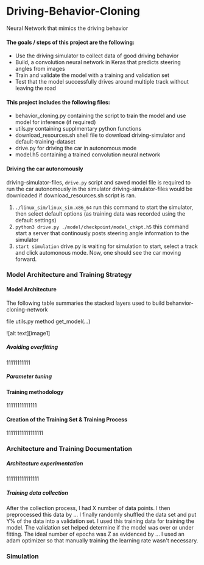 # Driving-Behavior-Cloning
Neural Network that mimics the driving behavior

#### The goals / steps of this project are the following:
* Use the driving simulator to collect data of good driving behavior
* Build, a convolution neural network in Keras that predicts steering angles from images
* Train and validate the model with a training and validation set
* Test that the model successfully drives around multiple track without leaving the road

#### This project includes the following files:
* behavior_cloning.py containing the script to train the model and use model for inference (if required)
* utils.py containing supplmentary python functions
* download_resources.sh shell file to download driving-simulator and default-training-dataset
* drive.py for driving the car in autonomous mode
* model.h5 containing a trained convolution neural network

#### Driving the car autonomously 
driving-simulator-files, `drive.py` script and saved model file is required to run the car autonomously in the simulator 
driving-simulator-files would be downloaded if download_resources.sh script is ran.
1. `./linux_sim/linux_sim.x86_64`
 run this command to start the simulator, then select default options (as training data was recorded using the default settings)
2. `python3 drive.py ./model/checkpoint/model_chkpt.h5`
  this command start a server that continously posts steering angle information to the simulator
3. `start simulation`
  drive.py is waiting for simulation to start, select a track and click automonous mode. Now, one should see the car moving forward.

### Model Architecture and Training Strategy

#### Model Architecture
The following table summaries the stacked layers used to build behanvior-cloning-network

file utils.py method get_model(...)

![alt text][image1]

##### Avoiding overfitting
11111111111

##### Parameter tuning

#### Training methodology
11111111111111

#### Creation of the Training Set & Training Process
11111111111111111

### Architecture and Training Documentation

##### Architecture experimentation


111111111111111

##### Training data collection
After the collection process, I had X number of data points. I then preprocessed this data by ...
I finally randomly shuffled the data set and put Y% of the data into a validation set. 
I used this training data for training the model. The validation set helped determine if the model was over or under fitting. The ideal number of epochs was Z as evidenced by ... I used an adam optimizer so that manually training the learning rate wasn't necessary.


### Simulation

